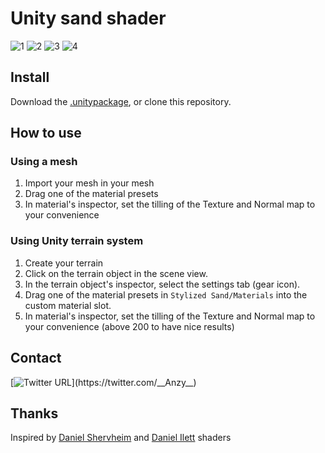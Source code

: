 # Unity sand shader

![1](https://imgur.com/TDDnZBj.png)
![2](https://imgur.com/6PDGZVg.png)
![3](https://imgur.com/taV19ln.png)
![4](https://imgur.com/zWL4BCb.png)

## Install

Download the [.unitypackage](https://github.com/AnzyGit/Unity-sand-shader/raw/main/Release/Anzy%20sand%20shader.unitypackage), or clone this repository.

## How to use

### Using a mesh

1. Import your mesh in your mesh
2. Drag one of the material presets
3. In material's inspector, set the tilling of the Texture and Normal map to your convenience

### Using Unity terrain system

1. Create your terrain
2. Click on the terrain object in the scene view.
3. In the terrain object's inspector, select the settings tab (gear icon).
5. Drag one of the material presets in `Stylized Sand/Materials` into the custom material slot.
6. In material's inspector, set the tilling of the Texture and Normal map to your convenience (above 200 to have nice results)

## Contact

[![Twitter URL](https://img.shields.io/twitter/url/https/twitter.com/__Anzy____.svg?style=social&label=Follow%20%40__Anzy__)](https://twitter.com/__Anzy__)

## Thanks

Inspired by [Daniel Shervheim](https://github.com/danielshervheim/unity-stylized-sand) and [Daniel Ilett](https://www.youtube.com/watch?v=jAOqmx764dA) shaders